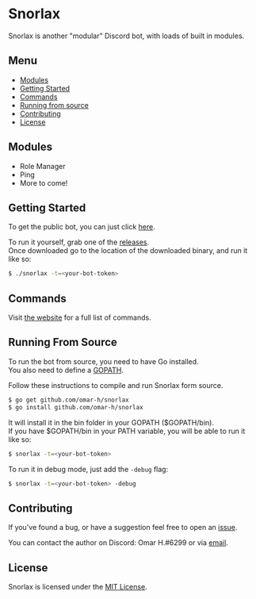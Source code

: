 # Snorlax
Snorlax is another "modular" Discord bot, with loads of built in modules.

## Menu
* [Modules](#modules)
* [Getting Started](#getting-started)
* [Commands](#commands)
* [Running from source](#running-from-source)
* [Contributing](#contributing)
* [License](#license)

## Modules
* Role Manager
* Ping
* More to come!

## Getting Started
To get the public bot, you can just click [here]().

To run it yourself, grab one of the [releases](https://github.com/omar-h/snorlax/releases).<br>
Once downloaded go to the location of the downloaded binary, and run it like so:
```Bash
$ ./snorlax -t=<your-bot-token>
```

## Commands
Visit [the website](https://www.snorlaxbot.com/commands) for a full list of commands.

## Running From Source
To run the bot from source, you need to have Go installed.<br>
You also need to define a [GOPATH](https://golang.org/doc/code.html#GOPATH).

Follow these instructions to compile and run Snorlax form source.
```Bash
$ go get github.com/omar-h/snorlax
$ go install github.com/omar-h/snorlax
```
It will install it in the bin folder in your GOPATH ($GOPATH/bin).<br>
If you have $GOPATH/bin in your PATH variable, you will be able to run it like so:
```Bash
$ snorlax -t=<your-bot-token>
```
To run it in debug mode, just add the `-debug` flag:
```Bash
$ snorlax -t=<your-bot-token> -debug
```

## Contributing
If you've found a bug, or have a suggestion feel free to open an [issue](https://github.com/omar-h/snorlax/issues).

You can contact the author on Discord: Omar H.#6299 or via [email](mailto:contact@omarh.net).

## License
Snorlax is licensed under the [MIT License](https://github.com/omar-h/snorlax/blob/master/LICENSE).
